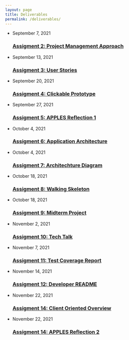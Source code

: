 ```yaml
---
layout: page
title: Deliverables
permalink: /deliverables/
---
```


<ul class="post-list">
  <li>
    <span class="post-meta">September 7, 2021</span>
    <h3>
      <a href="assignment2">Assigment 2: Project Management Approach</a>
    </h3>
  </li>
  <li>
    <span class="post-meta">September 13, 2021</span>
    <h3>
      <a href="assignment3">Assigment 3: User Stories</a>
    </h3>
  </li>
  <li>
    <span class="post-meta">September 20, 2021</span>
    <h3>
      <a href="assignment4">Assigment 4: Clickable Prototype</a>
    </h3>
  </li>
  <li>
    <span class="post-meta">September 27, 2021</span>
    <h3>
      <a href="assignment5">Assigment 5: APPLES Reflection 1</a>
    </h3>
  </li>
  <li>
    <span class="post-meta">October 4, 2021</span>
    <h3>
      <a href="assignment6">Assigment 6: Application Architecture</a>
    </h3>
  </li>
  <li>
    <span class="post-meta">October 4, 2021</span>
    <h3>
      <a href="assignment7">Assigment 7: Architechture Diagram</a>
    </h3>
  </li>
  <li>
    <span class="post-meta">October 18, 2021</span>
    <h3>
      <a href="http://pear-git-slempp.apps.cloudapps.unc.edu/home">Assigment 8: Walking Skeleton</a>
    </h3>
  </li>
  <li>
    <span class="post-meta">October 18, 2021</span>
    <h3>
      <a href="https://docs.google.com/presentation/d/1b2KmeXprdCqtpZFb-QR1FHqvjz_8kitYopXb6T3bTh8/edit?usp=sharing">Assigment 9: Midterm Project</a>
    </h3>
  </li>
   <li>
    <span class="post-meta">November 2, 2021</span>
    <h3>
      <a href="assignment10">Assigment 10: Tech Talk</a>
    </h3>
  </li>
  <li>
    <span class="post-meta">November 7, 2021</span>
    <h3>
      <a href="assignment11">Assigment 11: Test Coverage Report</a>
    </h3>
  </li>
   <li>
    <span class="post-meta">November 14, 2021</span>
    <h3>
      <a href="https://github.com/jmp929/pear">Assigment 12: Developer README</a>
    </h3>
  </li>
  <li>
    <span class="post-meta">November 22, 2021</span>
    <h3>
       <a href="assignment13">Assigment 14: Client Oriented Overview</a>
    </h3>
  </li>
  <li>
    <span class="post-meta">November 22, 2021</span>
    <h3>
       <a href="assignment14">Assigment 14: APPLES Reflection 2</a>
    </h3>
  </li>
</ul>

